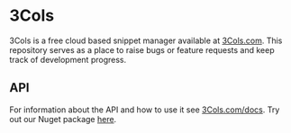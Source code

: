 # 3Cols
3Cols is a free cloud based snippet manager available at [3Cols.com](https://3cols.com). This repository serves as a place to raise bugs or feature requests and keep track of development progress.

## API
For information about the API and how to use it see [3Cols.com/docs](https://3cols.com/docs). Try out our Nuget package [here](https://github.com/OliBlade/3ColsAPI).
